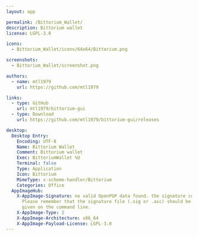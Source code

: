 ```yaml
---
layout: app

permalink: /Bittorium_Wallet/
description: Bittorium wallet
license: LGPL-3.0

icons:
  - Bittorium_Wallet/icons/64x64/Bittorium.png

screenshots:
  - Bittorium_Wallet/screenshot.png

authors:
  - name: mtl1979
    url: https://github.com/mtl1979

links:
  - type: GitHub
    url: mtl1979/bittorium-gui
  - type: Download
    url: https://github.com/mtl1979/bittorium-gui/releases

desktop:
  Desktop Entry:
    Encoding: UTF-8
    Name: Bittorium Wallet
    Comment: Bittorium wallet
    Exec: BittoriumWallet %U
    Terminal: false
    Type: Application
    Icon: Bittorium
    MimeType: x-scheme-handler/Bittorium
    Categories: Office
  AppImageHub:
    X-AppImage-Signature: no valid OpenPGP data found. the signature could not be verified.
      Please remember that the signature file (.sig or .asc) should be the first file
      given on the command line.
    X-AppImage-Type: 2
    X-AppImage-Architecture: x86_64
    X-AppImage-Payload-License: LGPL-3.0
---
```

